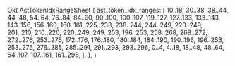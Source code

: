 Ok(
    AstTokenIdxRangeSheet {
        ast_token_idx_ranges: [
            10..18,
            30..38,
            38..44,
            44..48,
            54..64,
            76..84,
            84..90,
            90..100,
            100..107,
            119..127,
            127..133,
            133..143,
            143..156,
            156..160,
            160..161,
            225..238,
            238..244,
            244..249,
            220..249,
            201..210,
            210..220,
            220..249,
            249..253,
            196..253,
            258..268,
            268..272,
            272..276,
            253..276,
            172..176,
            176..180,
            180..184,
            184..190,
            190..196,
            196..253,
            253..276,
            276..285,
            285..291,
            291..293,
            293..296,
            0..4,
            4..18,
            18..48,
            48..64,
            64..107,
            107..161,
            161..296,
        ],
    },
)
